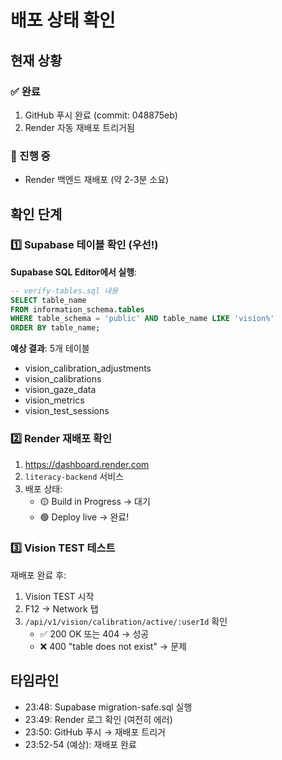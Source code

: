 # 배포 상태 확인

## 현재 상황

### ✅ 완료
1. GitHub 푸시 완료 (commit: 048875eb)
2. Render 자동 재배포 트리거됨

### 🔄 진행 중
- Render 백엔드 재배포 (약 2-3분 소요)

## 확인 단계

### 1️⃣ Supabase 테이블 확인 (우선!)

**Supabase SQL Editor에서 실행**:
```sql
-- verify-tables.sql 내용
SELECT table_name
FROM information_schema.tables
WHERE table_schema = 'public' AND table_name LIKE 'vision%'
ORDER BY table_name;
```

**예상 결과**: 5개 테이블
- vision_calibration_adjustments
- vision_calibrations
- vision_gaze_data
- vision_metrics
- vision_test_sessions

### 2️⃣ Render 재배포 확인

1. https://dashboard.render.com
2. `literacy-backend` 서비스
3. 배포 상태:
   - 🟡 Build in Progress → 대기
   - 🟢 Deploy live → 완료!

### 3️⃣ Vision TEST 테스트

재배포 완료 후:
1. Vision TEST 시작
2. F12 → Network 탭
3. `/api/v1/vision/calibration/active/:userId` 확인
   - ✅ 200 OK 또는 404 → 성공
   - ❌ 400 "table does not exist" → 문제

## 타임라인

- 23:48: Supabase migration-safe.sql 실행
- 23:49: Render 로그 확인 (여전히 에러)
- 23:50: GitHub 푸시 → 재배포 트리거
- 23:52-54 (예상): 재배포 완료
